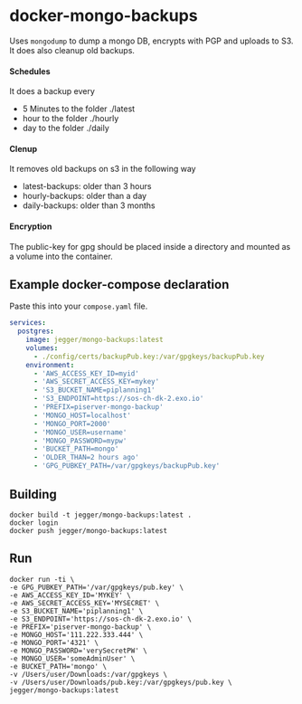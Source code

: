 docker-mongo-backups
====================

Uses `mongodump` to dump a mongo DB, encrypts with PGP and uploads to S3.
It does also cleanup old backups.

#### Schedules
It does a backup every
- 5 Minutes to the folder ./latest 
- hour to the folder ./hourly
- day to the folder ./daily

#### Clenup
It removes old backups on s3 in the following way
- latest-backups: older than 3 hours
- hourly-backups: older than a day
- daily-backups: older than 3 months

#### Encryption
The public-key for gpg should be placed inside a directory and mounted as a 
volume into the container.


Example docker-compose declaration
----------------------------------

Paste this into your `compose.yaml` file.

```yaml
services:
  postgres:
    image: jegger/mongo-backups:latest
    volumes:
      - ./config/certs/backupPub.key:/var/gpgkeys/backupPub.key
    environment:
      - 'AWS_ACCESS_KEY_ID=myid'
      - 'AWS_SECRET_ACCESS_KEY=mykey'
      - 'S3_BUCKET_NAME=piplanning1'
      - 'S3_ENDPOINT=https://sos-ch-dk-2.exo.io'
      - 'PREFIX=piserver-mongo-backup'
      - 'MONGO_HOST=localhost'
      - 'MONGO_PORT=2000'
      - 'MONGO_USER=username'
      - 'MONGO_PASSWORD=mypw'
      - 'BUCKET_PATH=mongo'
      - 'OLDER_THAN=2 hours ago'
      - 'GPG_PUBKEY_PATH=/var/gpgkeys/backupPub.key'
```

Building
--------

```
docker build -t jegger/mongo-backups:latest .
docker login
docker push jegger/mongo-backups:latest
```

Run
---
```
docker run -ti \
-e GPG_PUBKEY_PATH='/var/gpgkeys/pub.key' \
-e AWS_ACCESS_KEY_ID='MYKEY' \
-e AWS_SECRET_ACCESS_KEY='MYSECRET' \
-e S3_BUCKET_NAME='piplanning1' \
-e S3_ENDPOINT='https://sos-ch-dk-2.exo.io' \
-e PREFIX='piserver-mongo-backup' \
-e MONGO_HOST='111.222.333.444' \
-e MONGO_PORT='4321' \
-e MONGO_PASSWORD='verySecretPW' \
-e MONGO_USER='someAdminUser' \
-e BUCKET_PATH='mongo' \
-v /Users/user/Downloads:/var/gpgkeys \
-v /Users/user/Downloads/pub.key:/var/gpgkeys/pub.key \
jegger/mongo-backups:latest
```